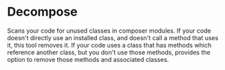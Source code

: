 # Decompose
Scans your code for unused classes in composer modules.  If your code doesn't directly use an installed class, and doesn't call a method that uses it, this tool removes it.  If your code uses a class that has methods which reference another class, but you don't use those methods, provides the option to remove those methods and associated classes. 
